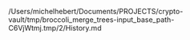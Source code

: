 /Users/michelhebert/Documents/PROJECTS/crypto-vault/tmp/broccoli_merge_trees-input_base_path-C6VjWtmj.tmp/2/History.md
